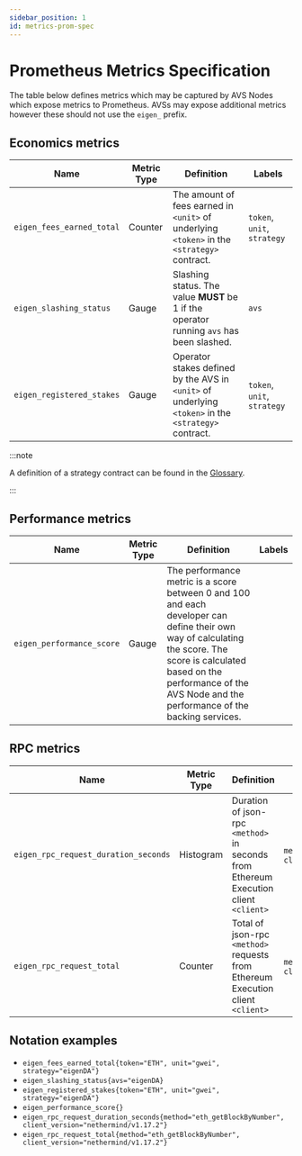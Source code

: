 ```yaml
---
sidebar_position: 1
id: metrics-prom-spec
---
```


# Prometheus Metrics Specification

The table below defines metrics which may be captured by AVS Nodes which expose metrics to Prometheus. AVSs may expose additional metrics however these should not use the `eigen_` prefix. 

## Economics metrics

| Name | Metric Type | Definition | Labels |
|---|---|---|---|
| `eigen_fees_earned_total` | Counter | The amount of fees earned in `<unit>` of underlying `<token>` in the `<strategy>` contract. | `token`, `unit`, `strategy` |
| `eigen_slashing_status` | Gauge | Slashing status. The value **MUST** be 1 if the operator running `avs` has been slashed. | `avs` |
| `eigen_registered_stakes` | Gauge | Operator stakes defined by the AVS in `<unit>` of underlying `<token>` in the `<strategy>` contract. | `token`, `unit`, `strategy` |

:::note

A definition of a strategy contract can be found in the [Glossary](/docs/glossary#strategy-contract).

:::

## Performance metrics

| Name | Metric Type | Definition | Labels |
|---|---|---|---|
| `eigen_performance_score` | Gauge | The performance metric is a score between 0 and 100 and each developer can define their own way of calculating the score. The score is calculated based on the performance of the AVS Node and the performance of the backing  services. |  |

## RPC metrics

| Name | Metric Type | Definition | Labels |
|---|---|---|---| 
| `eigen_rpc_request_duration_seconds` | Histogram | Duration of json-rpc `<method>` in seconds from Ethereum Execution client `<client>` | `method`, `client_version` |
| `eigen_rpc_request_total` | Counter | Total of json-rpc `<method>` requests from Ethereum Execution client `<client>` | `method`, `client_version` |

## Notation examples

* `eigen_fees_earned_total{token="ETH", unit="gwei", strategy="eigenDA"}`
* `eigen_slashing_status{avs="eigenDA}`
* `eigen_registered_stakes{token="ETH", unit="gwei", strategy="eigenDA"}`
* `eigen_performance_score{}`
* `eigen_rpc_request_duration_seconds{method="eth_getBlockByNumber", client_version="nethermind/v1.17.2"}`
* `eigen_rpc_request_total{method="eth_getBlockByNumber", client_version="nethermind/v1.17.2"}` 